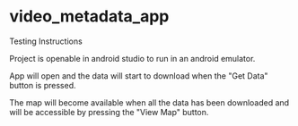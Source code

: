 # video_metadata_app

Testing Instructions

Project is openable in android studio to run in an android emulator.

App will open and the data will start to download when the "Get Data" button is pressed.

The map will become available when all the data has been downloaded and will be accessible by pressing the "View Map" button.  
 
